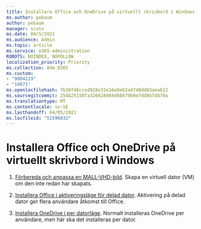 ```yaml
---
title: Installera Office och OneDrive på virtuellt skrivbord i Windows
ms.author: pebaum
author: pebaum
manager: scotv
ms.date: 04/5/2021
ms.audience: Admin
ms.topic: article
ms.service: o365-administration
ROBOTS: NOINDEX, NOFOLLOW
localization_priority: Priority
ms.collection: Adm_O365
ms.custom:
- "9004219"
- "10871"
ms.openlocfilehash: fb38f46cced928e33e16e8e83ad740dd83aea622
ms.sourcegitcommit: 254b25150fa326628084d08479b0e7dd8b7d479a
ms.translationtype: MT
ms.contentlocale: sv-SE
ms.lasthandoff: 04/05/2021
ms.locfileid: "51596032"
---
```

# <a name="install-office-and-onedrive-on-windows-virtual-desktop"></a>Installera Office och OneDrive på virtuellt skrivbord i Windows

1. [Förbereda och anpassa en MALL-VHD-bild](https://docs.microsoft.com/azure/virtual-desktop/set-up-customize-master-image). Skapa en virtuell dator (VM) om den inte redan har skapats.

1. [Installera Office i aktiveringsläge för delad dator](https://docs.microsoft.com/azure/virtual-desktop/install-office-on-wvd-master-image#install-office-in-shared-computer-activation-mode). Aktivering på delad dator ger flera användare åtkomst till Office.

1. [Installera OneDrive i per datorläge](https://docs.microsoft.com/azure/virtual-desktop/install-office-on-wvd-master-image#install-onedrive-in-per-machine-mode). Normalt installeras OneDrive per användare, men här ska det installeras per dator.